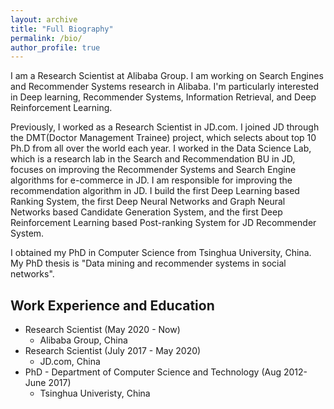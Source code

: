 ```yaml
---
layout: archive
title: "Full Biography"
permalink: /bio/
author_profile: true
---
```


I am a Research Scientist at Alibaba Group. I am working on Search Engines and Recommender Systems research in Alibaba. I'm particularly interested in Deep learning, Recommender Systems,  Information Retrieval, and Deep Reinforcement Learning.

Previously, I worked as a Research Scientist in JD.com. I joined JD through the DMT(Doctor Management Trainee) project, which selects about top 10 Ph.D from all over the world each year. I worked in the Data Science Lab, which is a research lab in the Search and Recommendation BU in JD, focuses on improving the Recommender Systems and Search Engine algorithms for e-commerce in JD. I am responsible for improving the recommendation algorithm in JD. I build the first Deep Learning based Ranking System, the first Deep Neural Networks and Graph Neural Networks based Candidate Generation System, and the first Deep Reinforcement Learning based Post-ranking System for JD Recommender System.


I obtained my PhD in Computer Science from Tsinghua University, China. My PhD thesis is "Data mining and recommender systems in social networks".

##  Work Experience and Education

* Research Scientist (May 2020 - Now)
   * Alibaba Group, China
* Research Scientist (July 2017 - May 2020)
   * JD.com, China 
* PhD - Department of Computer Science and Technology (Aug 2012- June 2017)
    * Tsinghua Univeristy, China

